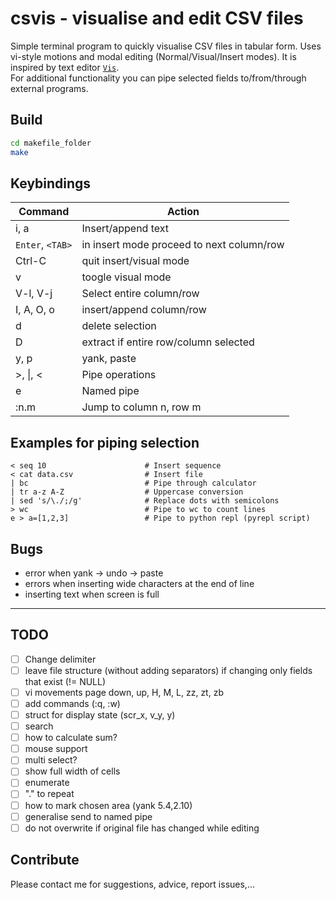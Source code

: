 # csvis - visualise and edit CSV files

Simple terminal program to quickly visualise CSV files in tabular form.
Uses vi-style motions and modal editing (Normal/Visual/Insert modes).
It is inspired by text editor [`Vis`](https://github.com/martanne/vis).  
For additional functionality you can pipe selected fields to/from/through external programs.

## Build
```sh
cd makefile_folder
make
```

## Keybindings
| Command     | Action                                     |
|-------------|--------------------------------------------|
| i, a        | Insert/append text                         |
| `Enter`, `<TAB>` | in insert mode proceed to next column/row  |
| Ctrl-C      | quit insert/visual mode                    |
| v           | toogle visual mode                         |
| V-l, V-j    | Select entire column/row                   |
| I, A, O, o  | insert/append column/row                   |
| d           | delete selection                           |
| D           | extract if entire row/column selected      |
| y, p        | yank, paste                                |
| >, \|, <    | Pipe operations                            |
| e           | Named pipe                                 |
| :n.m        | Jump to column n, row m                    |
    
## Examples for piping selection
```
< seq 10                      # Insert sequence
< cat data.csv                # Insert file
| bc                          # Pipe through calculator
| tr a-z A-Z                  # Uppercase conversion
| sed 's/\./;/g'              # Replace dots with semicolons
> wc                          # Pipe to wc to count lines
e > a=[1,2,3]                 # Pipe to python repl (pyrepl script)
```

## Bugs
- error when yank -> undo -> paste
- errors when inserting wide characters at the end of line
- inserting text when screen is full

---

## TODO
- [ ] Change delimiter
- [ ] leave file structure (without adding separators) if changing only fields that exist (!= NULL)
- [ ] vi movements page down, up, H, M, L, zz, zt, zb
- [ ] add commands (:q, :w)
- [ ] struct for display state (scr_x, v_y, y)
- [ ] search
- [ ] how to calculate sum?
- [ ] mouse support
- [ ] multi select?
- [ ] show full width of cells
- [ ] enumerate
- [ ] "." to repeat
- [ ] how to mark chosen area (yank 5.4,2.10)
- [ ] generalise send to named pipe
- [ ] do not overwrite if original file has changed while editing

## Contribute
Please contact me for suggestions, advice, report issues,...
